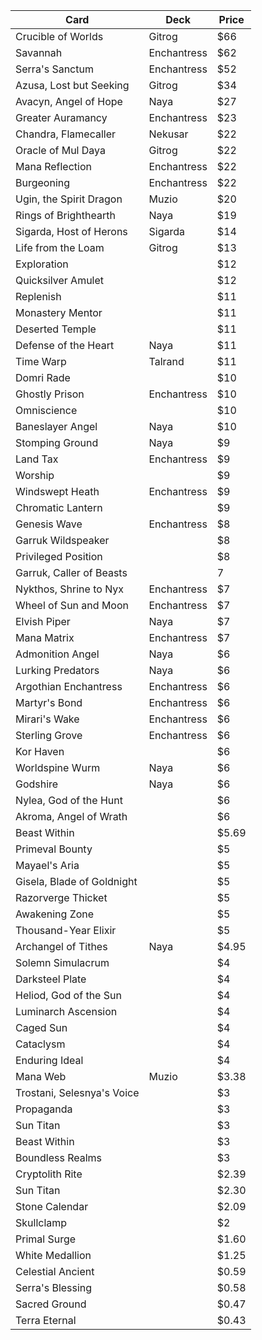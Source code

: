 Card | Deck | Price
--- | ---| ---|
Crucible of Worlds | Gitrog | $66
Savannah | Enchantress | $62
Serra's Sanctum | Enchantress | $52
Azusa, Lost but Seeking | Gitrog | $34
Avacyn, Angel of Hope | Naya | $27
Greater Auramancy | Enchantress | $23
Chandra, Flamecaller | Nekusar | $22
Oracle of Mul Daya | Gitrog | $22
Mana Reflection | Enchantress | $22
Burgeoning | Enchantress | $22
Ugin, the Spirit Dragon | Muzio | $20
Rings of Brighthearth | Naya | $19
Sigarda, Host of Herons | Sigarda | $14
Life from the Loam | Gitrog | $13
Exploration | | $12
Quicksilver Amulet | | $12
Replenish | | $11
Monastery Mentor | | $11
Deserted Temple | | $11
Defense of the Heart | Naya | $11
Time Warp | Talrand | $11
Domri Rade | | $10
Ghostly Prison | Enchantress | $10
Omniscience | | $10
Baneslayer Angel | Naya | $10
Stomping Ground | Naya | $9
Land Tax | Enchantress | $9
Worship | | $9
Windswept Heath | Enchantress | $9
Chromatic Lantern | | $9
Genesis Wave | Enchantress | $8
Garruk Wildspeaker | | $8
Privileged Position | | $8
Garruk, Caller of Beasts | | 7
Nykthos, Shrine to Nyx | Enchantress | $7
Wheel of Sun and Moon | Enchantress | $7
Elvish Piper | Naya | $7
Mana Matrix | Enchantress | $7
Admonition Angel | Naya | $6
Lurking Predators | Naya | $6
Argothian Enchantress | Enchantress | $6
Martyr's Bond | Enchantress | $6
Mirari's Wake | Enchantress | $6
Sterling Grove | Enchantress | $6
Kor Haven | | $6
Worldspine Wurm | Naya | $6
Godshire | Naya | $6
Nylea, God of the Hunt | | $6
Akroma, Angel of Wrath | | $6
Beast Within | | $5.69
Primeval Bounty | | $5
Mayael's Aria | | $5
Gisela, Blade of Goldnight | | $5
Razorverge Thicket | | $5
Awakening Zone | | $5
Thousand-Year Elixir | | $5
Archangel of Tithes | Naya | $4.95
Solemn Simulacrum | | $4
Darksteel Plate | | $4
Heliod, God of the Sun | | $4
Luminarch Ascension | | $4
Caged Sun | | $4
Cataclysm | | $4
Enduring Ideal | | $4
Mana Web | Muzio | $3.38
Trostani, Selesnya's Voice | | $3
Propaganda | | $3
Sun Titan | | $3
Beast Within | | $3
Boundless Realms | | $3
Cryptolith Rite | | $2.39
Sun Titan | | $2.30
Stone Calendar | | $2.09
Skullclamp | | $2
Primal Surge | | $1.60
White Medallion | | $1.25
Celestial Ancient | | $0.59
Serra's Blessing | | $0.58
Sacred Ground | | $0.47
Terra Eternal | | $0.43
